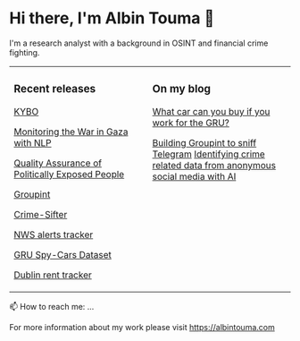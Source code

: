 # Hi there, I'm Albin Touma 👋

I'm a research analyst with a background in OSINT and financial crime fighting. 

<table><tr><td valign="top" width="33%">

### Recent releases
<!-- recent_releases starts -->
[KYBO](https://github.com/AlbinTouma/CompaniesHouse)

[Monitoring the War in Gaza with NLP](https://github.com/AlbinTouma/israel)

[Quality Assurance of Politically Exposed People](https://github.com/AlbinTouma/PEP-Data-Quality-Assurance)

[Groupint](https://github.com/OSINT-for-Ukraine/groupint)

[Crime-Sifter](https://github.com/AlbinTouma/Signal-Sifter)

[NWS alerts tracker](https://github.com/AlbinTouma/NWS-alerts-daily-tracker)

[GRU Spy-Cars Dataset](https://github.com/AlbinTouma/GRU-Spy-Cars-Dataset)

[Dublin rent tracker](https://github.com/AlbinTouma/Dublin-Rent-Tracker)


</td><td valign="top" width="34%">

### On my blog

[What car can you buy if you work for the GRU?](https://albintouma.com/posts/employees-of-the-GRU)

[Building Groupint to sniff Telegram](https://albintouma.com/posts/GroupInt)
[Identifying crime related data from anonymous social media with AI](https://albintouma.com/posts/Exploring%20Crime%20Discussions%20on%20Swedish%20Forums%20Using%20LLMs)

</td></tr></table>


📫 How to reach me: ...

For more information about my work please visit https://albintouma.com
